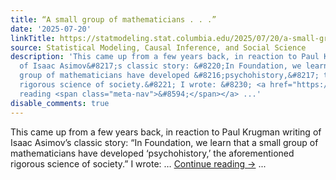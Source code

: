 ```yaml
---
title: “A small group of mathematicians . . .”
date: '2025-07-20'
linkTitle: https://statmodeling.stat.columbia.edu/2025/07/20/a-small-group-of-mathematicians/
source: Statistical Modeling, Causal Inference, and Social Science
description: 'This came up from a few years back, in reaction to Paul Krugman writing
  of Isaac Asimov&#8217;s classic story: &#8220;In Foundation, we learn that a small
  group of mathematicians have developed &#8216;psychohistory,&#8217; the aforementioned
  rigorous science of society.&#8221; I wrote: &#8230; <a href="https://statmodeling.stat.columbia.edu/2025/07/20/a-small-group-of-mathematicians/">Continue
  reading <span class="meta-nav">&#8594;</span></a> ...'
disable_comments: true
---
```

This came up from a few years back, in reaction to Paul Krugman writing of Isaac Asimov&#8217;s classic story: &#8220;In Foundation, we learn that a small group of mathematicians have developed &#8216;psychohistory,&#8217; the aforementioned rigorous science of society.&#8221; I wrote: &#8230; <a href="https://statmodeling.stat.columbia.edu/2025/07/20/a-small-group-of-mathematicians/">Continue reading <span class="meta-nav">&#8594;</span></a> ...